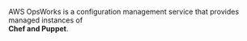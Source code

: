 AWS OpsWorks is a configuration management service that provides managed instances of  
**Chef and Puppet**.